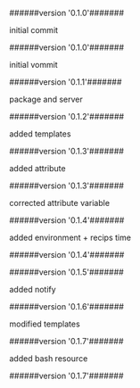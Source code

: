 
######version '0.1.0'#######

initial commit



######version '0.1.0'#######

initial vommit



######version  '0.1.1'#######

package and server



######version  '0.1.2'#######

added templates



######version  '0.1.3'#######

added attribute



######version  '0.1.3'#######

corrected attribute variable



######version  '0.1.4'#######

added environment + recips time



######version  '0.1.4'#######





######version  '0.1.5'#######

added notify



######version  '0.1.6'#######

modified templates



######version  '0.1.7'#######

added bash resource



######version  '0.1.7'#######




